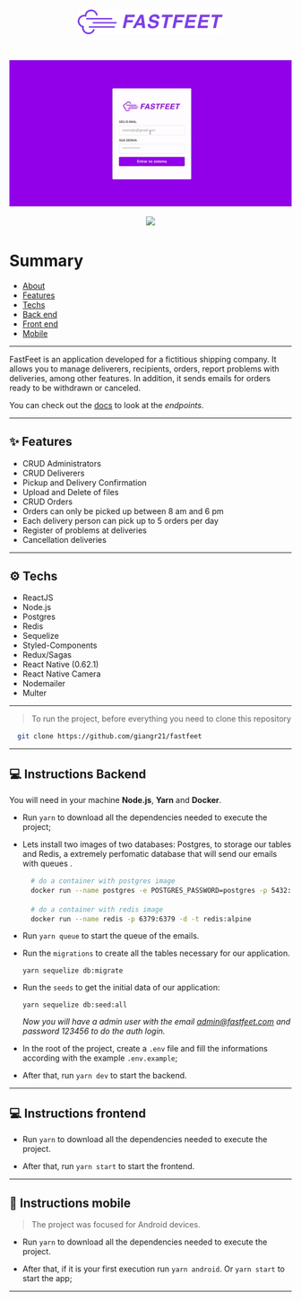 
<h1 align="center">
  <p><img src='./img/logo.png' height="44"></p>
</h1>

<h1 align="center">
  <p align="center">
    <img src='./img/desktop.gif'>
    <img src="./img/mobile.gif" height="310">
  </p>
</h1>

# Summary
 - [About](#-fastfeet)
 - [Features](#-features)
 - [Techs](#-techs)
 - [Back end](#-instructions-backend)
 - [Front end](#-instructions-frontend)
 - [Mobile](#-instructions-mobile)

---
FastFeet is an application developed for a fictitious shipping company. It allows you to manage deliverers, recipients, orders, report problems with deliveries, among other features. In addition, it sends emails for orders ready to be withdrawn or canceled.

You can check out the <a href="./backend/docs.md" rel="noopener noreferrer">docs</a> to look at the <i>endpoints</i>.

---

## ✨ Features

- CRUD Administrators
- CRUD Deliverers
 - Pickup and Delivery Confirmation
 - Upload and Delete of files
- CRUD Orders
 - Orders can only be picked up between 8 am and 6 pm
 - Each delivery person can pick up to 5 orders per day
- Register of problems at deliveries
- Cancellation deliveries

---

## ⚙ Techs

 - ReactJS
 - Node.js
 - Postgres
 - Redis
 - Sequelize
 - Styled-Components
 - Redux/Sagas
 - React Native (0.62.1)
 - React Native Camera
 - Nodemailer
 - Multer

---

> To run the project, before everything you need to clone this repository
```bash
  git clone https://github.com/giangr21/fastfeet
```

---

## 💻 Instructions Backend

You will need in your machine **Node.js**,  **Yarn** and **Docker**. 

 - Run `yarn` to download all the dependencies needed to execute the project;

 - Lets install two images of two databases: Postgres, to storage our tables and Redis, a extremely perfomatic database that will send our emails with queues .
    ```bash
      # do a container with postgres image
      docker run --name postgres -e POSTGRES_PASSWORD=postgres -p 5432:5432 -d postgres

      # do a container with redis image
      docker run --name redis -p 6379:6379 -d -t redis:alpine
    ```
 - Run `yarn queue` to start the queue of the emails.

 - Run the `migrations` to create all the tables necessary for our application.
	  ```
   yarn sequelize db:migrate
   ```

 - Run the `seeds` to get the initial data of our application:
   ```
   yarn sequelize db:seed:all
   ```
   *Now you will have a  admin user with the email admin@fastfeet.com and password 123456 to do the auth login.*

  - In the root of the project, create a `.env` file and fill the informations according with the example `.env.example`;

 - After that, run `yarn dev` to start the backend.

---

## 💻 Instructions frontend

 - Run `yarn` to download all the dependencies needed to execute the project.

 - After that, run `yarn start` to start the frontend.

---

## 📱 Instructions mobile
 > The project was focused for Android devices.
 
 - Run `yarn` to download all the dependencies needed to execute the project.

 - After that,  if it is your first execution run `yarn android`.  Or `yarn start` to start the app;

---
